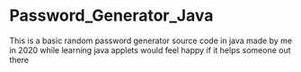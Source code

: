 # Password_Generator_Java
This is a basic random password generator source code in java made by me in 2020 while learning java applets would feel happy if it helps someone out there
